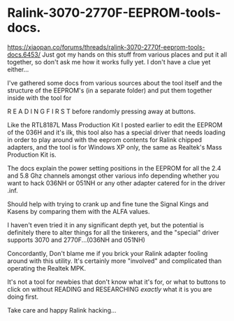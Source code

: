 # Ralink-3070-2770F-EEPROM-tools-docs.
https://xiaopan.co/forums/threads/ralink-3070-2770f-eeprom-tools-docs.6453/
Just got my hands on this stuff from various places and put it all together, so don't ask me how it works fully yet. I don't have a clue yet either...

I've gathered some docs from various sources about the tool itself and the structure of the EEPROM's (in a separate folder) and put them together inside with the tool for

R E A D I N G F I R S T before randomly pressing away at buttons.

Like the RTL8187L Mass Production Kit I posted earlier to edit the EEPROM of the 036H and it's ilk, this tool also has a special driver that needs loading in order to play around with the eeprom contents for Ralink chipped adapters, and the tool is for Windows XP only, the same as Realtek's Mass Production Kit is.

The docs explain the power setting positions in the EEPROM for all the 2.4 and 5.8 Ghz channels amongst other various info depending whether you want to hack 036NH or 051NH or any other adapter catered for in the driver .inf.

Should help with trying to crank up and fine tune the Signal Kings and Kasens by comparing them with the ALFA values.

I haven't even tried it in any significant depth yet, but the potential is definitely there to alter things for all the tinkerers, and the "special" driver supports 3070 and 2770F...(036NH and 051NH)

Concordantly, Don't blame me if you brick your Ralink adapter fooling around with this utility. It's certainly more "involved" and complicated than operating the Realtek MPK.

It's not a tool for newbies that don't know what it's for, or what to buttons to click on without READING and RESEARCHING *exactly* what it is you are doing first.

Take care and happy Ralink hacking...
